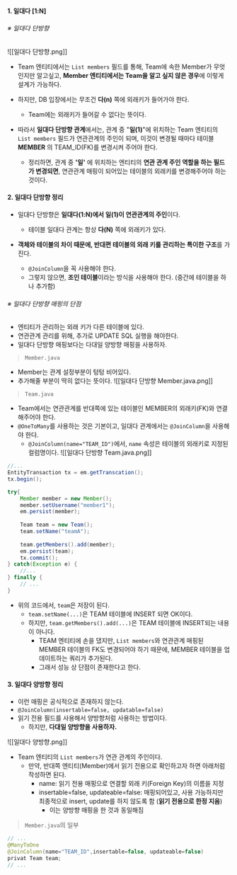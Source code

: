 
#### 1. 일대다 [1:N]

###### ※ 일대다 단방향

![[일대다 단방향.png]]
- Team 엔티티에서는 `List members` 필드를 통해, Team에 속한 Member가 무엇인지만 알고싶고, **Member 엔티티에서는 Team을 알고 싶지 않은 경우**에 이렇게 설계가 가능하다.

- 하지만, DB 입장에서는 무조건 **다(n)** 쪽에 외래키가 들어가야 한다. 
	- Team에는 외래키가 들어갈 수 없다는 뜻이다.

- 따라서 **일대다 단방향 관계**에서는, 관계 중 "**일(1)**"에 위치하는 Team 엔티티의 `List members` 필드가 연관관계의 주인이 되며, 이것이 변경될 때마다 테이블 **MEMBER** 의 TEAM_ID(FK)를 변경시켜 주어야 한다.
	- 정리하면, 관계 중 **'일'** 에 위치하는 엔티티의 **연관 관계 주인 역할을 하는 필드가 변경되면**, 연관관계 매핑이 되어있는 테이블의 외래키를 변경해주어야 하는 것이다.


#### 2. 일대다 단방향 정리

- 일대다 단방향은 **일대다(1:N)에서 일(1)이 연관관계의 주인**이다.
	- 테이블 일대다 관계는 항상 **다(N)** 쪽에 외래키가 있다.

- **객체와 테이블의 차이 때문에, 반대편 테이블의 외래 키를 관리하는 특이한 구조**를 가진다.
	- `@JoinColumn`을 꼭 사용해야 한다.
	- 그렇지 않으면, **조인 테이블**이라는 방식을 사용해야 한다. (중간에 테이블을 하나 추가함)

###### ※ 일대다 단방향 매핑의 단점
- 엔티티가 관리하는 외래 키가 다른 테이블에 있다.
- 연관관계 관리를 위해, 추가로 UPDATE SQL 실행을 해야한다.
- 일대다 단방향 매핑보다는 다대일 양방향 매핑을 사용하자.

> `Member.java`
- Member는 관계 설정부분이 텅텅 비어있다.
- 추가해줄 부분이 딱히 없다는 뜻이다.
![[일대다 단방향 Member.java.png]]

> `Team.java`
- Team에서는 연관관계를 반대쪽에 있는 테이블인 MEMBER의 외래키(FK)와 연결해주어야 한다.
- `@OneToMany`를 사용하는 것은 기본이고, 일대다 관계에서는 `@JoinColumn`을 사용해야 한다.
	- `@JoinColumn(name="TEAM_ID")`에서, `name` 속성은 테이블의 외래키로 지정된 컬럼명이다.
![[일대다 단방향 Team.java.png]]

```java
//...
EntityTransaction tx = em.getTranscation();
tx.begin();

try{
	Member member = new Member();
	member.setUsername("member1");
	em.persist(member);
	
	Team team = new Team();
	team.setName("teamA");
	
	team.getMembers().add(member);	
	em.persist(team);
	tx.commit();
} catch(Exception e) {
	//...
} finally {
	// ...
}
```
- 위의 코드에서, `team`은 저장이 된다.
	- `team.setName(...)`은 TEAM 테이블에 INSERT 되면 OK이다.
	- 하지만, `team.getMembers().add(...)`은 TEAM 테이블에 INSERT되는 내용이 아니다.
		- TEAM 엔티티에 손을 댔지만, `List members`와 연관관계 매핑된 MEMBER 테이블의 FK도 변경되어야 하기 때문에, MEMBER 테이블을 업데이트하는 쿼리가 추가된다.
		- 그래서 성능 상 단점이 존재한다고 한다.


#### 3. 일대다 양방향 정리

- 이런 매핑은 공식적으로 존재하지 않는다.
- `@JoinColumn(insertable=false, updatable=false)`
- 읽기 전용 필드를 사용해서 양방향처럼 사용하는 방법이다. 
	- 하지만, **다대일 양방향을 사용하자.**

![[일대다 양방향.png]]
- Team 엔티티의 `List members`가 연관 관계의 주인이다.
	- 만약, 반대쪽 엔티티(Member)에서 읽기 전용으로 확인하고자 하면 아래처럼 작성하면 된다.
		- name: 읽기 전용 매핑으로 연결할 외래 키(Foreign Key)의 이름을 지정
		- insertable=false, updateable=false: 매핑되어있고, 사용 가능하지만 최종적으로 insert, update를 하지 않도록 함 (**읽기 전용으로 한정 지음**)
			- 이는 양방향 매핑을 한 것과 동일해짐

> `Member.java`의 일부
```java
// ...
@ManyToOne
@JoinColumn(name="TEAM_ID",insertable=false, updateable=false)
privat Team team;
// ...
```